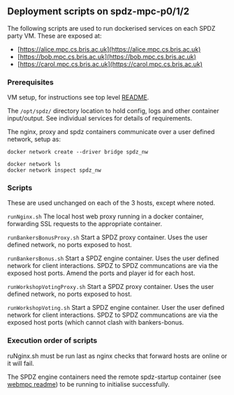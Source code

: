 ## Deployment scripts on spdz-mpc-p0/1/2
The following scripts are used to run dockerised services on each SPDZ party VM. These are exposed at:
- [https://alice.mpc.cs.bris.ac.uk](https://alice.mpc.cs.bris.ac.uk)
- [https://bob.mpc.cs.bris.ac.uk](https://bob.mpc.cs.bris.ac.uk)
- [https://carol.mpc.cs.bris.ac.uk](https://carol.mpc.cs.bris.ac.uk)

### Prerequisites
VM setup, for instructions see top level [README](https://github.com/bristolcrypto/spdz-deployment/blob/master/README.md).

The ```/opt/spdz/``` directory location to hold config, logs and other container input/output. See individual services for details of requirements.

The nginx, proxy and spdz containers communicate over a user defined network, setup as:

    docker network create --driver bridge spdz_nw

    docker network ls
    docker network inspect spdz_nw

### Scripts

These are used unchanged on each of the 3 hosts, except where noted.

```runNginx.sh``` The local host web proxy running in a docker container, forwarding SSL requests to the appropriate container.

```runBankersBonusProxy.sh``` Start a SPDZ proxy container. Uses the user defined network, no ports exposed to host.

```runBankersBonus.sh``` Start a SPDZ engine container. Uses the user defined network for client interactions. SPDZ to SPDZ communcations are via the exposed host ports. Amend the ports and player id for each host.

```runWorkshopVotingProxy.sh``` Start a SPDZ proxy container. Uses the user defined network, no ports exposed to host.

```runWorkshopVoting.sh``` Start a SPDZ engine container. User the user defined network for client interactions. SPDZ to SPDZ communcations are via the exposed host ports (which cannot clash with bankers-bonus.

### Execution order of scripts

ruNginx.sh must be run last as nginx checks that forward hosts are online or it will fail.

The SPDZ engine containers need the remote spdz-startup container (see [webmpc readme](../webmpc/README.md)) to be running to initialise successfully.   
